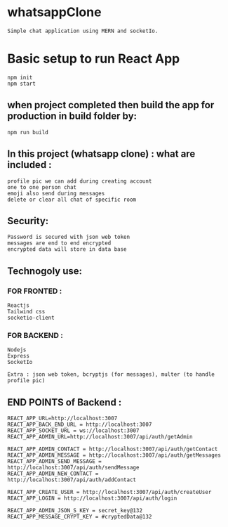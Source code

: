 # whatsappClone
    Simple chat application using MERN and socketIo.


# Basic setup to run React App

    npm init
    npm start

## when project completed then build the app for production in build folder by:

    npm run build

## In this project (whatsapp clone) : what are included :

    profile pic we can add during creating account
    one to one person chat
    emoji also send during messages
    delete or clear all chat of specific room

## Security:

    Password is secured with json web token
    messages are end to end encrypted
    encrypted data will store in data base

## Technogoly use:

### FOR FRONTED :

    Reactjs
    Tailwind css
    socketio-client

### FOR BACKEND :

    Nodejs
    Express
    SocketIo

    Extra : json web token, bcryptjs (for messages), multer (to handle profile pic)

## END POINTS of Backend :

    REACT_APP_URL=http://localhost:3007
    REACT_APP_BACK_END_URL = http://localhost:3007
    REACT_APP_SOCKET_URL = ws://localhost:3007
    REACT_APP_ADMIN_URL=http://localhost:3007/api/auth/getAdmin

    REACT_APP_ADMIN_CONTACT = http://localhost:3007/api/auth/getContact
    REACT_APP_ADMIN_MESSAGE = http://localhost:3007/api/auth/getMessages
    REACT_APP_ADMIN_SEND_MESSAGE = http://localhost:3007/api/auth/sendMessage
    REACT_APP_ADMIN_NEW_CONTACT = http://localhost:3007/api/auth/addContact

    REACT_APP_CREATE_USER = http://localhost:3007/api/auth/createUser
    REACT_APP_LOGIN = http://localhost:3007/api/auth/login

    REACT_APP_ADMIN_JSON_S_KEY = secret_key@132
    REACT_APP_MESSAGE_CRYPT_KEY = #cryptedData@132
